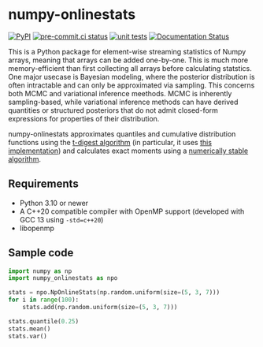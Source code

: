 # numpy-onlinestats

[![PyPI](https://img.shields.io/pypi/v/numpy-onlinestats)](https://pypi.org/project/numpy-onlinestats)
[![pre-commit.ci status](https://results.pre-commit.ci/badge/github/ilia-kats/numpy-onlinestats/master.svg)](https://results.pre-commit.ci/latest/github/ilia-kats/numpy-onlinestats/master)
[![unit tests](https://github.com/ilia-kats/numpy-onlinestats/actions/workflows/test.yaml/badge.svg)](https://github.com/ilia-kats/numpy-onlinestats/actions/workflows/test.yaml)
[![Documentation Status](https://readthedocs.org/projects/numpy-onlinestats/badge/?version=latest)](https://numpy-onlinestats.readthedocs.io/en/latest/?badge=latest)

This is a Python package for element-wise streaming statistics of Numpy arrays, meaning that arrays can be added one-by-one.
This is much more memory-efficient than first collecting all arrays before calculating statstics.
One major usecase is Bayesian modeling, where the posterior distribution is often intractable and can only be approximated via sampling.
This concerns both MCMC and variational inference meethods. MCMC is inherently sampling-based, while variational inference methods can have derived quantities or structured posteriors that do not admit closed-form expressions for properties of their distribution.

numpy-onlinestats approximates quantiles and cumulative distribution functions using the [t-digest algorithm](http://arxiv.org/abs/1902.04023) (in particular, it uses [this implementation](https://github.com/SpirentOrion/digestible)) and calculates exact moments using a [numerically stable algorithm](https://www.johndcook.com/blog/skewness_kurtosis/).

## Requirements

- Python 3.10 or newer
- A C++20 compatible compiler with OpenMP support (developed with GCC 13 using `-std=c++20`)
- libopenmp

## Sample code

```python
import numpy as np
import numpy_onlinestats as npo

stats = npo.NpOnlineStats(np.random.uniform(size=(5, 3, 7)))
for i in range(100):
    stats.add(np.random.uniform(size=(5, 3, 7)))

stats.quantile(0.25)
stats.mean()
stats.var()
```
